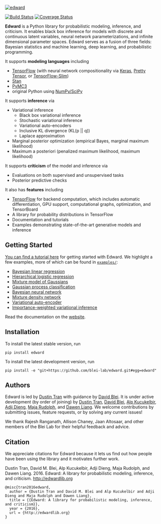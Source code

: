 [![edward](http://dustintran.com/img/blackbox_200.png)](http://www.erikolofsen.com/blackbox.html)

[![Build Status](https://travis-ci.org/blei-lab/edward.svg?branch=master)](https://travis-ci.org/blei-lab/edward)
[![Coverage Status](https://coveralls.io/repos/github/blei-lab/edward/badge.svg?branch=master)](https://coveralls.io/github/blei-lab/edward?branch=master)

__Edward__ is a Python library for probabilistic modeling, inference,
and criticism. It enables black box inference for models with discrete
and continuous latent variables, neural network parameterizations, and
infinite dimensional parameter spaces. Edward serves as a fusion of
three fields: Bayesian statistics and machine learning, deep learning,
and probabilistic programming.

It supports __modeling languages__ including

+ [TensorFlow](https://www.tensorflow.org) (with neural network compositionality via [Keras](http://keras.io), [Pretty Tensor](https://github.com/google/prettytensor), or [TensorFlow-Slim](https://github.com/tensorflow/models/blob/master/inception/inception/slim/README.md))
+ [Stan](http://mc-stan.org)
+ [PyMC3](http://pymc-devs.github.io/pymc3/)
+ original Python using [NumPy/SciPy](http://scipy.org/)

It supports __inference__ via

+ Variational inference
    + Black box variational inference
    + Stochastic variational inference
    + Variational auto-encoders
    + Inclusive KL divergence (KL(p || q))
    + Laplace approximation
+ Marginal posterior optimization (empirical Bayes, marginal maximum likelihood)
+ Maximum a posteriori (penalized maximum likelihood, maximum likelihood)

It supports __criticism__ of the model and inference via

+ Evaluations on both supervised and unsupervised tasks
+ Posterior predictive checks

It also has __features__ including

+ [TensorFlow](https://www.tensorflow.org) for backend computation, which includes automatic differentiation, GPU support, computational graphs, optimization, and TensorBoard
+ A library for probability distributions in TensorFlow
+ Documentation and tutorials
+ Examples demonstrating state-of-the-art generative models and inference

## Getting Started

[You can find a tutorial here](http://edwardlib.org/getting-started/)
for getting started with Edward. We highlight a few examples, more of
which can be found in [`examples/`](examples/):

+ [Bayesian linear regression](examples/bayesian_linear_regression.py)
+ [Hierarchical logistic regression](examples/hierarchical_logistic_regression.py)
+ [Mixture model of Gaussians](examples/mixture_gaussian.py)
+ [Gaussian process classification](examples/gp_classification.py)
+ [Bayesian neural network](examples/bayesian_nn.py)
+ [Mixture density network](examples/mixture_density_network.py)
+ [Variational auto-encoder](examples/convolutional_vae.py)
+ [Importance-weighted variational inference](examples/iwvi.py)

Read the documentation on the [website](http://edwardlib.org).

## Installation

To install the latest stable version, run
```{bash}
pip install edward
```
To install the latest development version, run
```{bash}
pip install -e "git+https://github.com/blei-lab/edward.git#egg=edward"
```

## Authors

Edward is led by [Dustin Tran](http://dustintran.com) with guidance by [David Blei](http://www.cs.columbia.edu/~blei/). It is under active development (by order of joining) by [Dustin Tran](http://dustintran.com), [David Blei](http://www.cs.columbia.edu/~blei/), [Alp Kucukelbir](http://www.proditus.com/), [Adji Dieng](http://stat.columbia.edu/~diengadji/), [Maja Rudolph](http://maja-rita-rudolph.com/), and [Dawen Liang](http://www.ee.columbia.edu/~dliang/). We welcome contributions by submitting issues, feature requests, or by solving any current issues!

We thank Rajesh Ranganath, Allison Chaney, Jaan Altosaar, and other members of the Blei Lab for their helpful feedback and advice.

## Citation

We appreciate citations for Edward because it lets us find out how
people have been using the library and it motivates further work.

Dustin Tran, David M. Blei, Alp Kucukelbir, Adji Dieng, Maja Rudolph, and Dawen Liang. 2016. Edward: A library for probabilistic modeling, inference, and criticism. http://edwardlib.org
```
@misc{tran2016edward,
  author = {Dustin Tran and David M. Blei and Alp Kucukelbir and Adji Dieng and Maja Rudolph and Dawen Liang},
  title = {{Edward: A library for probabilistic modeling, inference, and criticism}},
  year = {2016},
  url = {http://edwardlib.org}
}
```
